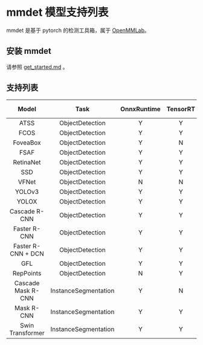 # mmdet 模型支持列表

mmdet 是基于 pytorch 的检测工具箱，属于 [OpenMMLab](https://openmmlab.com/)。

## 安装 mmdet

请参照 [get_started.md](https://github.com/open-mmlab/mmdetection/blob/master/docs/en/get_started.md) 。

## 支持列表

|       Model        |         Task         | OnnxRuntime | TensorRT | ncnn | PPLNN | OpenVINO |                                     Model config                                     |
| :----------------: | :------------------: | :---------: | :------: | :--: | :---: | :------: | :----------------------------------------------------------------------------------: |
|        ATSS        |   ObjectDetection    |      Y      |    Y     |  N   |   N   |    Y     |     [config](https://github.com/open-mmlab/mmdetection/tree/master/configs/atss)     |
|        FCOS        |   ObjectDetection    |      Y      |    Y     |  Y   |   N   |    Y     |     [config](https://github.com/open-mmlab/mmdetection/tree/master/configs/fcos)     |
|      FoveaBox      |   ObjectDetection    |      Y      |    N     |  N   |   N   |    Y     |   [config](https://github.com/open-mmlab/mmdetection/tree/master/configs/foveabox)   |
|        FSAF        |   ObjectDetection    |      Y      |    Y     |  Y   |   Y   |    Y     |     [config](https://github.com/open-mmlab/mmdetection/tree/master/configs/fsaf)     |
|     RetinaNet      |   ObjectDetection    |      Y      |    Y     |  Y   |   Y   |    Y     |  [config](https://github.com/open-mmlab/mmdetection/tree/master/configs/retinanet)   |
|        SSD         |   ObjectDetection    |      Y      |    Y     |  Y   |   N   |    Y     |     [config](https://github.com/open-mmlab/mmdetection/tree/master/configs/ssd)      |
|       VFNet        |   ObjectDetection    |      N      |    N     |  N   |   N   |    Y     |    [config](https://github.com/open-mmlab/mmdetection/tree/master/configs/vfnet)     |
|       YOLOv3       |   ObjectDetection    |      Y      |    Y     |  Y   |   N   |    Y     |     [config](https://github.com/open-mmlab/mmdetection/tree/master/configs/yolo)     |
|       YOLOX        |   ObjectDetection    |      Y      |    Y     |  Y   |   N   |    Y     |    [config](https://github.com/open-mmlab/mmdetection/tree/master/configs/yolox)     |
|   Cascade R-CNN    |   ObjectDetection    |      Y      |    Y     |  N   |   Y   |    Y     | [config](https://github.com/open-mmlab/mmdetection/tree/master/configs/cascade_rcnn) |
|    Faster R-CNN    |   ObjectDetection    |      Y      |    Y     |  Y   |   Y   |    Y     | [config](https://github.com/open-mmlab/mmdetection/tree/master/configs/faster_rcnn)  |
| Faster R-CNN + DCN |   ObjectDetection    |      Y      |    Y     |  Y   |   Y   |    Y     | [config](https://github.com/open-mmlab/mmdetection/tree/master/configs/faster_rcnn)  |
|        GFL         |   ObjectDetection    |      Y      |    Y     |  N   |   ?   |    Y     |     [config](https://github.com/open-mmlab/mmdetection/tree/master/configs/gfl)      |
|     RepPoints      |   ObjectDetection    |      N      |    Y     |  N   |   ?   |    Y     |  [config](https://github.com/open-mmlab/mmdetection/tree/master/configs/reppoints)   |
| Cascade Mask R-CNN | InstanceSegmentation |      Y      |    N     |  N   |   N   |    Y     | [config](https://github.com/open-mmlab/mmdetection/tree/master/configs/cascade_rcnn) |
|     Mask R-CNN     | InstanceSegmentation |      Y      |    Y     |  N   |   N   |    Y     |  [config](https://github.com/open-mmlab/mmdetection/tree/master/configs/mask_rcnn)   |
|  Swin Transformer  | InstanceSegmentation |      Y      |    Y     |  N   |   N   |    N     |     [config](https://github.com/open-mmlab/mmdetection/tree/master/configs/swin)     |
